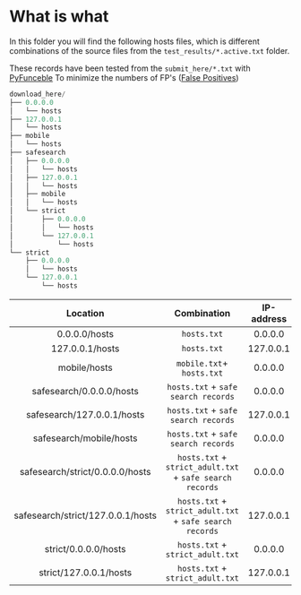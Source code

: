 # What is what

In this folder you will find the following hosts files, which is different
combinations of the source files from the `test_results/*.active.txt` folder.

These records have been tested from the `submit_here/*.txt` with 
[PyFunceble](https://github.com/funilrys/PyFunceble)
To minimize the numbers of FP's ([False Positives](https://www.mypdns.org/w/falsepositive/))

```python
download_here/
├── 0.0.0.0
│   └── hosts
├── 127.0.0.1
│   └── hosts
├── mobile
│   └── hosts
├── safesearch
│   ├── 0.0.0.0
│   │   └── hosts
│   ├── 127.0.0.1
│   │   └── hosts
│   ├── mobile
│   │   └── hosts
│   └── strict
│       ├── 0.0.0.0
│       │   └── hosts
│       └── 127.0.0.1
│           └── hosts
└── strict
    ├── 0.0.0.0
    │   └── hosts
    └── 127.0.0.1
        └── hosts
```

| Location | Combination | IP-address |
| :------: | :---------: | :--------: |
| 0.0.0.0/hosts | `hosts.txt` | 0.0.0.0 |
| 127.0.0.1/hosts | `hosts.txt` | 127.0.0.1 |
| mobile/hosts | `mobile.txt`+ `hosts.txt` | 0.0.0.0 |
| safesearch/0.0.0.0/hosts | `hosts.txt` + `safe search records` | 0.0.0.0 |
| safesearch/127.0.0.1/hosts | `hosts.txt` + `safe search records` | 127.0.0.1 |
| safesearch/mobile/hosts | `hosts.txt` + `safe search records` | 0.0.0.0 |
| safesearch/strict/0.0.0.0/hosts | `hosts.txt` + `strict_adult.txt` + `safe search records` | 0.0.0.0 |
| safesearch/strict/127.0.0.1/hosts | `hosts.txt` + `strict_adult.txt` + `safe search records` | 127.0.0.1 |
| strict/0.0.0.0/hosts | `hosts.txt` + `strict_adult.txt` | 0.0.0.0 |
| strict/127.0.0.1/hosts | `hosts.txt` + `strict_adult.txt` | 127.0.0.1 |





